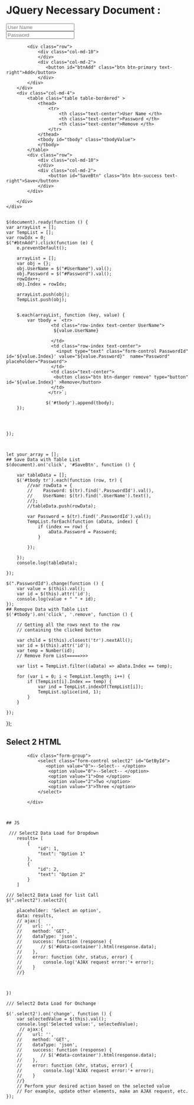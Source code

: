 # JQuery Necessary Document :
<div class="row">
        <div class="col-md-4">
            <div class="form-group">
                <input type="text" id="UserName" name="UserName" class="form-control" placeholder="User Name" />
            </div>
            <div class="form-group">
                <input type="text" id="Password" name="Password" class="form-control" placeholder="Password" />
            </div>
            
            <div class="row">
                <div class="col-md-10">
                </div>
                <div class="col-md-2">
                   <button id="btnAdd" class="btn btn-primary text-right">Add</button>
                </div>
            </div>
        </div>
        <div class="col-md-4">
            <table class="table table-bordered" >
                <thead>
                    <tr>
                        <th class="text-center">User Name </th>
                        <th class="text-center">Password </th>
                        <th class="text-center">Remove </th>
                    </tr>
                </thead>
                <tbody id="tbody" class="tbodyValue">
                </tbody>
            </table>
            <div class="row">
                <div class="col-md-10">
                </div>
                <div class="col-md-2">
                    <button id="SaveBtn" class="btn btn-success text-right">Save</button>
                </div>
            </div>
           
        </div>
    </div>


    $(document).ready(function () {
    var arrayList = [];
    var TempList = [];
    var rowIdx = 0;
    $("#btnAdd").click(function (e) {
        e.preventDefault();
        
        arrayList = [];
        var obj = {};
        obj.UserName = $("#UserName").val();
        obj.Password = $("#Password").val();
        rowIdx++;
        obj.Index = rowIdx;
     
        arrayList.push(obj);
        TempList.push(obj);
    
       
        $.each(arrayList, function (key, value) {
            var tbody = `<tr> 
                     <td class="row-index text-center UserName">
                      ${value.UserName}
                       
                     </td>
                     <td class="row-index text-center">
                       <input type="text" class="form-control PasswordId" id='${value.Index}' value="${value.Password}"  name="Password"  placeholder="Password">
                     </td>
                     <td class="text-center">
                      <button class="btn btn-danger remove" type="button" id='${value.Index}' >Remove</button>
                     </td>
                    </tr>`;

                   $('#tbody').append(tbody);
        });


     
      
    });

   

    let your_array = [];
    ## Save Data with Table List
    $(document).on('click', '#SaveBtn', function () {

        var tableData = [];
        $('#tbody tr').each(function (row, tr) {
            //var rowData = {
            //    Password: $(tr).find('.PasswordId').val(),
            //    UserName: $(tr).find('.UserName').text(),
            //};
            //tableData.push(rowData);
     
            var Password = $(tr).find('.PasswordId').val();
            TempList.forEach(function (aData, index) {
                if (index == row) {
                    aData.Password = Password;
                }
                
            });

        });
        console.log(tableData);
      
    });

    $(".PasswordId").change(function () {
        var value = $(this).val();
        var id = $(this).attr('id');
        console.log(value + " " + id);
    });
    ## Remopve Data with Table List
    $('#tbody').on('click', '.remove', function () {

        // Getting all the rows next to the row
        // containing the clicked button

        var child = $(this).closest('tr').nextAll();
        var id = $(this).attr('id');
        var temp = Number(id);   
        // Remove Form List=====>>>

        var list = TempList.filter((aData) => aData.Index == temp);

        for (var i = 0; i < TempList.length; i++) {
            if (TempList[i].Index == temp) {
                var ind = TempList.indexOf(TempList[i]);
                TempList.splice(ind, 1);
            }
        }
       
    });
});


## Select 2 HTML


         

            <div class="form-group">
                <select class="form-control select2" id="GetById">
                   <option value="0">--Select-- </option>
                    <option value="0">--Select-- </option>
                    <option value="1">One </option>
                    <option value="2">Two </option>
                    <option value="3">Three </option>
                </select>

            </div>
      


    ## JS

     /// Select2 Data Load for Dropdown
        results= [
            {
                "id": 1,
                "text": "Option 1"
            },
            {
                "id": 2,
                "text": "Option 2"
            }
        ]
    
    /// Select2 Data Load for list Call
    $(".select2").select2({
     
        placeholder: 'Select an option',
        data: results,
        // ajax:{
        //    url: '',
        //    method: 'GET',
        //    dataType: 'json',
        //    success: function (response) {
        //       // $('#data-container').html(response.data);
        //    },
        //    error: function (xhr, status, error) {
        //        console.log('AJAX request error:'+ error);
        //    }
        //}

           
        
    })

    /// Select2 Data Load for Onchange 

    $('.select2').on('change', function () {
        var selectedValue = $(this).val();
        console.log('Selected value:', selectedValue);
         // ajax:{
        //    url: '',
        //    method: 'GET',
        //    dataType: 'json',
        //    success: function (response) {
        //       // $('#data-container').html(response.data);
        //    },
        //    error: function (xhr, status, error) {
        //        console.log('AJAX request error:'+ error);
        //    }
        //}
        // Perform your desired action based on the selected value
        // For example, update other elements, make an AJAX request, etc.
    });










    
